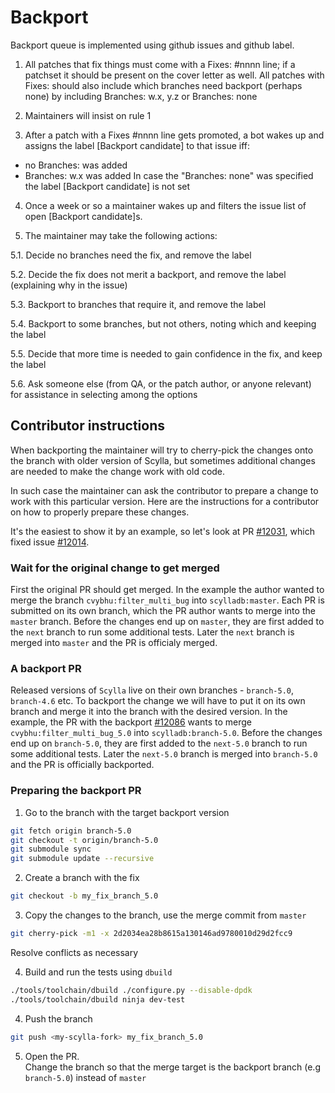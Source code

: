 # Backport

Backport queue is implemented using github issues and github label.

1. All patches that fix things must come with a Fixes: #nnnn line; if a
patchset it should be present on the cover letter as well. All patches
with Fixes: should also include which branches need backport (perhaps
none) by including Branches: w.x, y.z or Branches: none

2. Maintainers will insist on rule 1

3. After a patch with a Fixes #nnnn line gets promoted, a bot wakes up
and assigns the label [Backport candidate] to that issue iff:
- no Branches: was added
- Branches: w.x was added 
In case the "Branches: none" was specified the label [Backport
candidate] is not set

4. Once a week or so a maintainer wakes up and filters the issue list of
open [Backport candidate]s.

5. The maintainer may take the following actions:

5.1. Decide no branches need the fix, and remove the label

5.2. Decide the fix does not merit a backport, and remove the label
(explaining why in the issue)

5.3. Backport to branches that require it, and remove the label

5.4. Backport to some branches, but not others, noting which and keeping
the label

5.5. Decide that more time is needed to gain confidence in the fix, and
keep the label

5.6. Ask someone else (from QA, or the patch author, or anyone relevant)
for assistance in selecting among the options

## Contributor instructions
When backporting the maintainer will try to cherry-pick the changes onto the branch with older version of Scylla,
but sometimes additional changes are needed to make the change work with old code.

In such case the maintainer can ask the contributor to prepare a change to work with this particular version.
Here are the instructions for a contributor on how to properly prepare these changes.

It's the easiest to show it by an example, so let's look at PR [#12031](https://github.com/scylladb/scylladb/pull/12031), which fixed issue [#12014](https://github.com/scylladb/scylladb/issues/12014).

### Wait for the original change to get merged
First the original PR should get merged.
In the example the author wanted to merge the branch `cvybhu:filter_multi_bug` into `scylladb:master`.
Each PR is submitted on its own branch, which the PR author wants to merge into the `master` branch.
Before the changes end up on `master`, they are first added to the `next` branch to run some additional tests. Later the `next` branch is merged into `master` and the PR is officialy merged.

### A backport PR
Released versions of `Scylla` live on their own branches - `branch-5.0`, `branch-4.6` etc.
To backport the change we will have to put it on its own branch and merge it into the branch with the desired version.
In the example, the PR with the backport [#12086](https://github.com/scylladb/scylladb/pull/12086) wants to merge `cvybhu:filter_multi_bug_5.0` into `scylladb:branch-5.0`.
Before the changes end up on `branch-5.0`, they are first added to the `next-5.0` branch to run some additional tests. Later the `next-5.0` branch is merged into `branch-5.0` and the PR is officially backported.

### Preparing the backport PR
1. Go to the branch with the target backport version
```bash
git fetch origin branch-5.0
git checkout -t origin/branch-5.0
git submodule sync
git submodule update --recursive
```
2. Create a branch with the fix
```bash
git checkout -b my_fix_branch_5.0
```

3. Copy the changes to the branch, use the merge commit from `master`
```bash
git cherry-pick -m1 -x 2d2034ea28b8615a130146ad9780010d29d2fcc9
```
Resolve conflicts as necessary

4. Build and run the tests using `dbuild`
```bash
./tools/toolchain/dbuild ./configure.py --disable-dpdk
./tools/toolchain/dbuild ninja dev-test
```

4. Push the branch
```bash
git push <my-scylla-fork> my_fix_branch_5.0
```

5. Open the PR.  
Change the branch so that the merge target is the backport branch (e.g `branch-5.0`) instead of `master`
